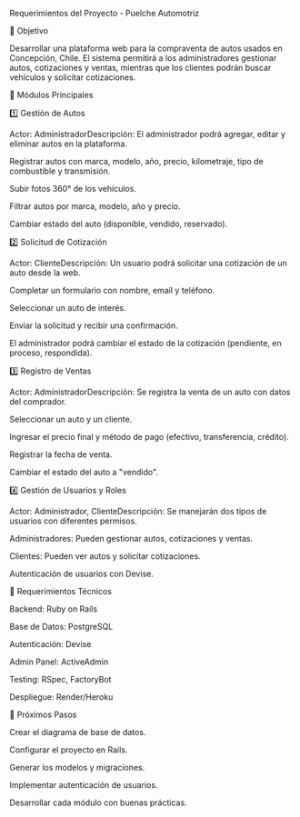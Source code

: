  Requerimientos del Proyecto - Puelche Automotriz

🎯 Objetivo

Desarrollar una plataforma web para la compraventa de autos usados en Concepción, Chile. El sistema permitirá a los administradores gestionar autos, cotizaciones y ventas, mientras que los clientes podrán buscar vehículos y solicitar cotizaciones.

📂 Módulos Principales

1️⃣ Gestión de Autos

Actor: AdministradorDescripción: El administrador podrá agregar, editar y eliminar autos en la plataforma.

Registrar autos con marca, modelo, año, precio, kilometraje, tipo de combustible y transmisión.

Subir fotos 360° de los vehículos.

Filtrar autos por marca, modelo, año y precio.

Cambiar estado del auto (disponible, vendido, reservado).

2️⃣ Solicitud de Cotización

Actor: ClienteDescripción: Un usuario podrá solicitar una cotización de un auto desde la web.

Completar un formulario con nombre, email y teléfono.

Seleccionar un auto de interés.

Enviar la solicitud y recibir una confirmación.

El administrador podrá cambiar el estado de la cotización (pendiente, en proceso, respondida).

3️⃣ Registro de Ventas

Actor: AdministradorDescripción: Se registra la venta de un auto con datos del comprador.

Seleccionar un auto y un cliente.

Ingresar el precio final y método de pago (efectivo, transferencia, crédito).

Registrar la fecha de venta.

Cambiar el estado del auto a "vendido".

4️⃣ Gestión de Usuarios y Roles

Actor: Administrador, ClienteDescripción: Se manejarán dos tipos de usuarios con diferentes permisos.

Administradores: Pueden gestionar autos, cotizaciones y ventas.

Clientes: Pueden ver autos y solicitar cotizaciones.

Autenticación de usuarios con Devise.

🚀 Requerimientos Técnicos

Backend: Ruby on Rails

Base de Datos: PostgreSQL

Autenticación: Devise

Admin Panel: ActiveAdmin

Testing: RSpec, FactoryBot

Despliegue: Render/Heroku

📅 Próximos Pasos

Crear el diagrama de base de datos.

Configurar el proyecto en Rails.

Generar los modelos y migraciones.

Implementar autenticación de usuarios.

Desarrollar cada módulo con buenas prácticas.